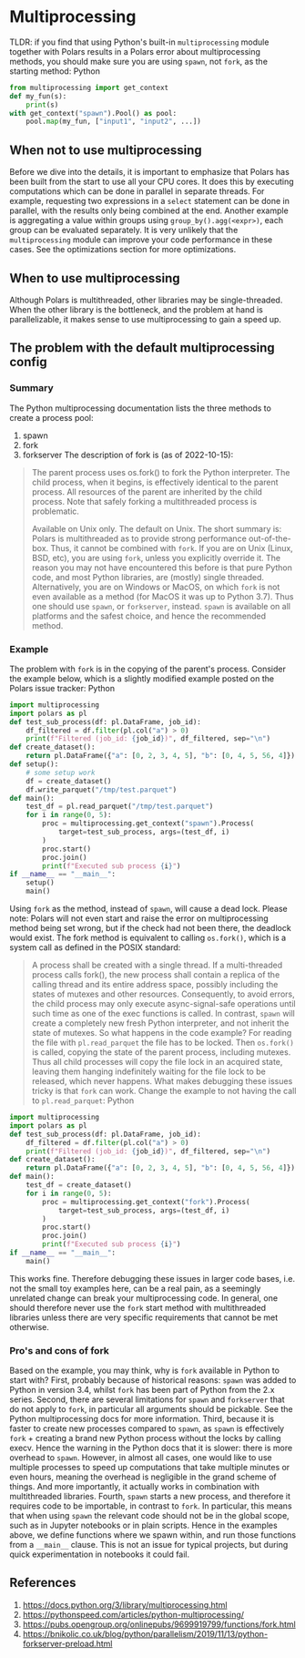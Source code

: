 # Multiprocessing
TLDR: if you find that using Python's built-in `multiprocessing` module together with Polars results in a Polars error about multiprocessing methods, you should make sure you are using `spawn`, not `fork`, as the starting method:
 Python
```python
from multiprocessing import get_context
def my_fun(s):
    print(s)
with get_context("spawn").Pool() as pool:
    pool.map(my_fun, ["input1", "input2", ...])
```

## When not to use multiprocessing
Before we dive into the details, it is important to emphasize that Polars has been built from the start to use all your CPU cores.
It does this by executing computations which can be done in parallel in separate threads.
For example, requesting two expressions in a `select` statement can be done in parallel, with the results only being combined at the end.
Another example is aggregating a value within groups using `group_by().agg(<expr>)`, each group can be evaluated separately.
It is very unlikely that the `multiprocessing` module can improve your code performance in these cases.
See the optimizations section for more optimizations.
## When to use multiprocessing
Although Polars is multithreaded, other libraries may be single-threaded.
When the other library is the bottleneck, and the problem at hand is parallelizable, it makes sense to use multiprocessing to gain a speed up.
## The problem with the default multiprocessing config
### Summary
The Python multiprocessing documentation lists the three methods to create a process pool:
1. spawn
2. fork
3. forkserver
The description of fork is (as of 2022-10-15):
> The parent process uses os.fork() to fork the Python interpreter. The child process, when it begins, is effectively identical to the parent process. All resources of the parent are inherited by the child process. Note that safely forking a multithreaded process is problematic.
> 
> 
> Available on Unix only. The default on Unix.
The short summary is: Polars is multithreaded as to provide strong performance out-of-the-box.
Thus, it cannot be combined with `fork`.
If you are on Unix (Linux, BSD, etc), you are using `fork`, unless you explicitly override it.
The reason you may not have encountered this before is that pure Python code, and most Python libraries, are (mostly) single threaded.
Alternatively, you are on Windows or MacOS, on which `fork` is not even available as a method (for MacOS it was up to Python 3.7).
Thus one should use `spawn`, or `forkserver`, instead. `spawn` is available on all platforms and the safest choice, and hence the recommended method.
### Example
The problem with `fork` is in the copying of the parent's process.
Consider the example below, which is a slightly modified example posted on the Polars issue tracker:
 Python
```python
import multiprocessing
import polars as pl
def test_sub_process(df: pl.DataFrame, job_id):
    df_filtered = df.filter(pl.col("a") > 0)
    print(f"Filtered (job_id: {job_id})", df_filtered, sep="\n")
def create_dataset():
    return pl.DataFrame({"a": [0, 2, 3, 4, 5], "b": [0, 4, 5, 56, 4]})
def setup():
    # some setup work
    df = create_dataset()
    df.write_parquet("/tmp/test.parquet")
def main():
    test_df = pl.read_parquet("/tmp/test.parquet")
    for i in range(0, 5):
        proc = multiprocessing.get_context("spawn").Process(
            target=test_sub_process, args=(test_df, i)
        )
        proc.start()
        proc.join()
        print(f"Executed sub process {i}")
if __name__ == "__main__":
    setup()
    main()
```

Using `fork` as the method, instead of `spawn`, will cause a dead lock.
Please note: Polars will not even start and raise the error on multiprocessing method being set wrong, but if the check had not been there, the deadlock would exist.
The fork method is equivalent to calling `os.fork()`, which is a system call as defined in the POSIX standard:
> A process shall be created with a single thread. If a multi-threaded process calls fork(), the new process shall contain a replica of the calling thread and its entire address space, possibly including the states of mutexes and other resources. Consequently, to avoid errors, the child process may only execute async-signal-safe operations until such time as one of the exec functions is called.
In contrast, `spawn` will create a completely new fresh Python interpreter, and not inherit the state of mutexes.
So what happens in the code example?
For reading the file with `pl.read_parquet` the file has to be locked.
Then `os.fork()` is called, copying the state of the parent process, including mutexes.
Thus all child processes will copy the file lock in an acquired state, leaving them hanging indefinitely waiting for the file lock to be released, which never happens.
What makes debugging these issues tricky is that `fork` can work.
Change the example to not having the call to `pl.read_parquet`:
 Python
```python
import multiprocessing
import polars as pl
def test_sub_process(df: pl.DataFrame, job_id):
    df_filtered = df.filter(pl.col("a") > 0)
    print(f"Filtered (job_id: {job_id})", df_filtered, sep="\n")
def create_dataset():
    return pl.DataFrame({"a": [0, 2, 3, 4, 5], "b": [0, 4, 5, 56, 4]})
def main():
    test_df = create_dataset()
    for i in range(0, 5):
        proc = multiprocessing.get_context("fork").Process(
            target=test_sub_process, args=(test_df, i)
        )
        proc.start()
        proc.join()
        print(f"Executed sub process {i}")
if __name__ == "__main__":
    main()
```

This works fine.
Therefore debugging these issues in larger code bases, i.e. not the small toy examples here, can be a real pain, as a seemingly unrelated change can break your multiprocessing code.
In general, one should therefore never use the `fork` start method with multithreaded libraries unless there are very specific requirements that cannot be met otherwise.
### Pro's and cons of fork
Based on the example, you may think, why is `fork` available in Python to start with?
First, probably because of historical reasons: `spawn` was added to Python in version 3.4, whilst `fork` has been part of Python from the 2.x series.
Second, there are several limitations for `spawn` and `forkserver` that do not apply to `fork`, in particular all arguments should be pickable.
See the Python multiprocessing docs for more information.
Third, because it is faster to create new processes compared to `spawn`, as `spawn` is effectively `fork` + creating a brand new Python process without the locks by calling execv.
Hence the warning in the Python docs that it is slower: there is more overhead to `spawn`.
However, in almost all cases, one would like to use multiple processes to speed up computations that take multiple minutes or even hours, meaning the overhead is negligible in the grand scheme of things.
And more importantly, it actually works in combination with multithreaded libraries.
Fourth, `spawn` starts a new process, and therefore it requires code to be importable, in contrast to `fork`.
In particular, this means that when using `spawn` the relevant code should not be in the global scope, such as in Jupyter notebooks or in plain scripts.
Hence in the examples above, we define functions where we spawn within, and run those functions from a `__main__` clause.
This is not an issue for typical projects, but during quick experimentation in notebooks it could fail.
## References
1. https://docs.python.org/3/library/multiprocessing.html
2. https://pythonspeed.com/articles/python-multiprocessing/
3. https://pubs.opengroup.org/onlinepubs/9699919799/functions/fork.html
4. https://bnikolic.co.uk/blog/python/parallelism/2019/11/13/python-forkserver-preload.html